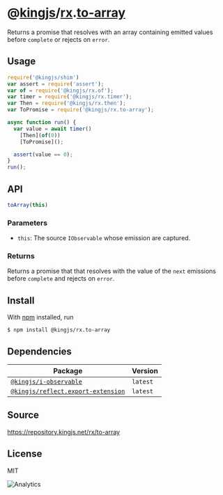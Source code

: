 # @[kingjs][@kingjs]/[rx][ns0].[to-array][ns1]
Returns a promise that resolves with an array containing emitted values before `complete` or rejects on `error`.
## Usage
```js
require('@kingjs/shim')
var assert = require('assert');
var of = require('@kingjs/rx.of');
var timer = require('@kingjs/rx.timer');
var Then = require('@kingjs/rx.then');
var ToPromise = require('@kingjs/rx.to-array');

async function run() {
  var value = await timer()
    [Then](of(0))
    [ToPromise]();

  assert(value == 0);
}
run();
```

## API
```ts
toArray(this)
```

### Parameters
- `this`: The source `IObservable` whose emission are captured.
### Returns
Returns a promise that that resolves with the value of the `next` emissions before `complete` and rejects on `error`.


## Install
With [npm](https://npmjs.org/) installed, run
```
$ npm install @kingjs/rx.to-array
```
## Dependencies
|Package|Version|
|---|---|
|[`@kingjs/i-observable`](https://www.npmjs.com/package/@kingjs/i-observable)|`latest`|
|[`@kingjs/reflect.export-extension`](https://www.npmjs.com/package/@kingjs/reflect.export-extension)|`latest`|
## Source
https://repository.kingjs.net/rx/to-array
## License
MIT

![Analytics](https://analytics.kingjs.net/rx/to-array)

[@kingjs]: https://www.npmjs.com/package/kingjs
[ns0]: https://www.npmjs.com/package/@kingjs/rx
[ns1]: https://www.npmjs.com/package/@kingjs/rx.to-array
